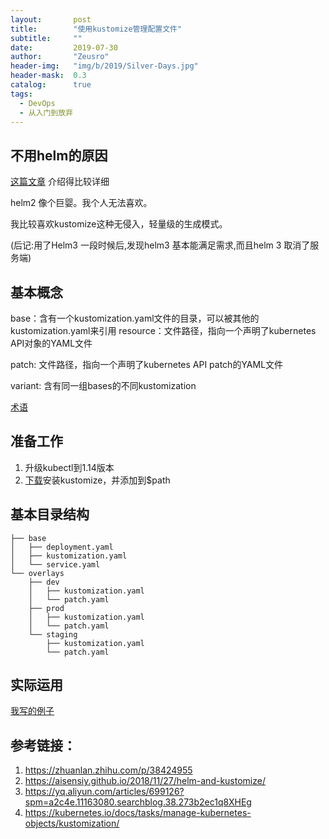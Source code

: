 ```yaml
---
layout:       post
title:        "使用kustomize管理配置文件"
subtitle:     ""
date:         2019-07-30
author:       "Zeusro"
header-img:   "img/b/2019/Silver-Days.jpg"
header-mask:  0.3
catalog:      true
tags:
  - DevOps
  - 从入门到放弃
---
```


## 不用helm的原因

[这篇文章](https://medium.com/virtuslab/think-twice-before-using-helm-25fbb18bc822) 介绍得比较详细

helm2 像个巨婴。我个人无法喜欢。

我比较喜欢kustomize这种无侵入，轻量级的生成模式。

(后记:用了Helm3 一段时候后,发现helm3 基本能满足需求,而且helm 3 取消了服务端)

## 基本概念

base：含有一个kustomization.yaml文件的目录，可以被其他的kustomization.yaml来引用
resource：文件路径，指向一个声明了kubernetes API对象的YAML文件

patch: 文件路径，指向一个声明了kubernetes API patch的YAML文件

variant: 含有同一组bases的不同kustomization


[术语](https://github.com/kubernetes-sigs/kustomize/blob/master/docs/glossary.md)

## 准备工作

1. 升级kubectl到1.14版本
1. [下载](https://github.com/kubernetes-sigs/kustomize/releases)安装kustomize，并添加到$path

## 基本目录结构

```
├── base
│   ├── deployment.yaml
│   ├── kustomization.yaml
│   └── service.yaml
└── overlays
    ├── dev
    │   ├── kustomization.yaml
    │   └── patch.yaml
    ├── prod
    │   ├── kustomization.yaml
    │   └── patch.yaml
    └── staging
        ├── kustomization.yaml
        └── patch.yaml
```

## 实际运用

[我写的例子](https://github.com/zeusro/kustomize-example)


## 参考链接：

1. https://zhuanlan.zhihu.com/p/38424955
1. https://aisensiy.github.io/2018/11/27/helm-and-kustomize/
2. https://yq.aliyun.com/articles/699126?spm=a2c4e.11163080.searchblog.38.273b2ec1q8XHEg
3. https://kubernetes.io/docs/tasks/manage-kubernetes-objects/kustomization/